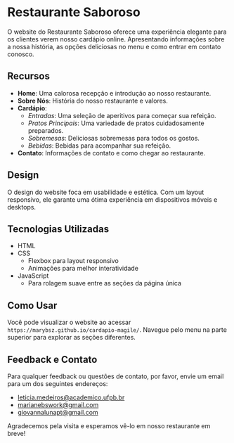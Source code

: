 # Restaurante Saboroso

O website do Restaurante Saboroso oferece uma experiência elegante para os clientes verem nosso cardápio online. Apresentando informações sobre a nossa história, as opções deliciosas no menu e como entrar em contato conosco.

## Recursos

- **Home**: Uma calorosa recepção e introdução ao nosso restaurante.
- **Sobre Nós**: História do nosso restaurante e valores.
- **Cardápio**:
  - *Entradas*: Uma seleção de aperitivos para começar sua refeição.
  - *Pratos Principais*: Uma variedade de pratos cuidadosamente preparados.
  - *Sobremesas*: Deliciosas sobremesas para todos os gostos.
  - *Bebidas*: Bebidas para acompanhar sua refeição.
- **Contato**: Informações de contato e como chegar ao restaurante.

## Design

O design do website foca em usabilidade e estética. Com um layout responsivo, ele garante uma ótima experiência em dispositivos móveis e desktops.

## Tecnologias Utilizadas

- HTML
- CSS
  - Flexbox para layout responsivo
  - Animações para melhor interatividade
- JavaScript
  - Para rolagem suave entre as seções da página única

## Como Usar

Você pode visualizar o website ao acessar `https://marybsz.github.io/cardapio-magile/`. Navegue pelo menu na parte superior para explorar as seções diferentes.

## Feedback e Contato

Para qualquer feedback ou questões de contato, por favor, envie um email para um dos seguintes endereços:

- leticia.medeiros@academico.ufpb.br
- marianebswork@gmail.com
- giovannalunapt@gmail.com

Agradecemos pela visita e esperamos vê-lo em nosso restaurante em breve!

